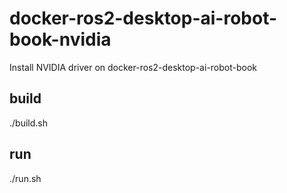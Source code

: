 # docker-ros2-desktop-ai-robot-book-nvidia
Install NVIDIA driver on docker-ros2-desktop-ai-robot-book

## build
./build.sh

## run
./run.sh

